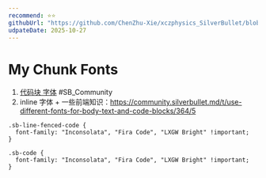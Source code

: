 ```yaml
---
recommend: ⭐⭐
githubUrl: "https://github.com/ChenZhu-Xie/xczphysics_SilverBullet/blob/main/STYLE/Font/Chunk.md"
udpateDate: 2025-10-27
---
```


# My Chunk Fonts

1. [代码块 字体](https://community.silverbullet.md/t/use-different-fonts-for-body-text-and-code-blocks/364/2?u=chenzhu-xie) #SB_Community
2. inline 字体 + 一些前端知识：https://community.silverbullet.md/t/use-different-fonts-for-body-text-and-code-blocks/364/5

```space-style
.sb-line-fenced-code {
  font-family: "Inconsolata", "Fira Code", "LXGW Bright" !important;
}

.sb-code {
  font-family: "Inconsolata", "Fira Code", "LXGW Bright" !important;
}
```

